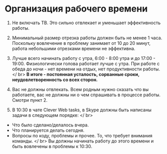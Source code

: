 Организация рабочего времени
======================================

1. Не включать ТВ. Это сильно отвлекает и уменьшает эффективность работы.

2. Минимальный размер отрезка работы должен быть не менее 1 часа. 
Поскольку вовлечение в проблему занимает от 10 до 20 минут, работа небольшими отрезками времени не эффективна.

3. Лучше всего начинать работу с утра, 6:00 - 8:00 утра и до 17:00 - 19:00.
Физиологически голова работает лучше с утра.
При работе с обеда до ночи - нет времени на отдых, нет продуктивности работы.
</ br> **В итоге - постоянная усталость, сорванные сроки, неудовлетворенность со всех сторон.**

4. Вас не должны отвлекать. Всем родным нужно сказать что вы работаете, вас не должны ни о чем спрашивать в процессе работы.
Смотри пункт 2.

5. В 10:30 в чате Clever Web tasks, в Skype должны быть написаны задачи в следующем порядке: </ br>
  - Что было сделано/делалось вчера.
  - Что планируется делать сегодня.
  - Вопросы по коду, проблемы и прочее. То, что требует внимания команды.
</ br>
Вы должны начинать работу до этого времени и быть вовлечены в проблемы к 10:30.  


